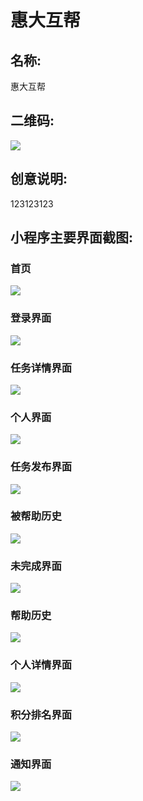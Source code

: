 # 惠大互帮
## 名称:
惠大互帮
## 二维码:
![](https://github.com/lanehunter/web-wechat-2017/blob/master/1514080901215/img/gh_2aabd89f19e1_258.jpg)
## 创意说明:
123123123

## 小程序主要界面截图:
### 首页
![](https://github.com/lanehunter/web-wechat-2017/blob/master/1514080901215/img/%E5%BE%AE%E4%BF%A1%E5%9B%BE%E7%89%87_20171228091143.jpg)
### 登录界面
![](https://github.com/lanehunter/web-wechat-2017/blob/master/1514080901215/img/%E5%BE%AE%E4%BF%A1%E5%9B%BE%E7%89%87_20171228091146.jpg)
### 任务详情界面
![](https://github.com/lanehunter/web-wechat-2017/blob/master/1514080901215/img/%E5%BE%AE%E4%BF%A1%E5%9B%BE%E7%89%87_20171228091128.jpg)
### 个人界面
![](https://github.com/lanehunter/web-wechat-2017/blob/master/1514080901215/img/%E5%BE%AE%E4%BF%A1%E5%9B%BE%E7%89%87_20171228091132.jpg)
### 任务发布界面
![](https://github.com/lanehunter/web-wechat-2017/blob/master/1514080901215/img/%E5%BE%AE%E4%BF%A1%E5%9B%BE%E7%89%87_20171228091139.jpg)
### 被帮助历史
![](https://github.com/lanehunter/web-wechat-2017/blob/master/1514080901215/img/%E5%BE%AE%E4%BF%A1%E5%9B%BE%E7%89%87_20171228091056.jpg)
### 未完成界面
![](https://github.com/lanehunter/web-wechat-2017/blob/master/1514080901215/img/%E5%BE%AE%E4%BF%A1%E5%9B%BE%E7%89%87_20171228091105.jpg)
### 帮助历史
![](https://github.com/lanehunter/web-wechat-2017/blob/master/1514080901215/img/%E5%BE%AE%E4%BF%A1%E5%9B%BE%E7%89%87_20171228091109.jpg)
### 个人详情界面
![](https://github.com/lanehunter/web-wechat-2017/blob/master/1514080901215/img/%E5%BE%AE%E4%BF%A1%E5%9B%BE%E7%89%87_20171228091116.jpg)
### 积分排名界面
![](https://github.com/lanehunter/web-wechat-2017/blob/master/1514080901215/img/%E5%BE%AE%E4%BF%A1%E5%9B%BE%E7%89%87_20171228091122.jpg)
### 通知界面
![](https://github.com/lanehunter/web-wechat-2017/blob/master/1514080901215/img/%E5%BE%AE%E4%BF%A1%E5%9B%BE%E7%89%87_20171228091124.jpg)
